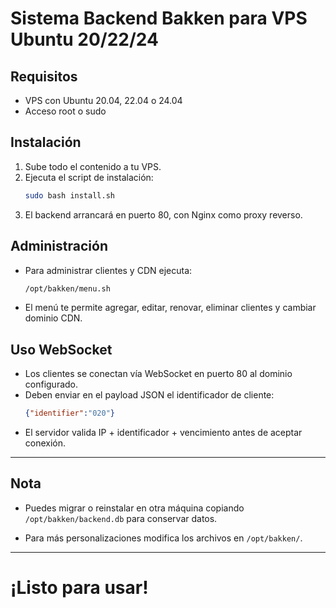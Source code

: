 # Sistema Backend Bakken para VPS Ubuntu 20/22/24

## Requisitos

- VPS con Ubuntu 20.04, 22.04 o 24.04
- Acceso root o sudo

## Instalación

1. Sube todo el contenido a tu VPS.
2. Ejecuta el script de instalación:
   ```bash
   sudo bash install.sh
   ```
3. El backend arrancará en puerto 80, con Nginx como proxy reverso.

## Administración

- Para administrar clientes y CDN ejecuta:
  ```bash
  /opt/bakken/menu.sh
  ```

- El menú te permite agregar, editar, renovar, eliminar clientes y cambiar dominio CDN.

## Uso WebSocket

- Los clientes se conectan vía WebSocket en puerto 80 al dominio configurado.
- Deben enviar en el payload JSON el identificador de cliente:
  ```json
  {"identifier":"020"}
  ```
- El servidor valida IP + identificador + vencimiento antes de aceptar conexión.

---

## Nota

- Puedes migrar o reinstalar en otra máquina copiando `/opt/bakken/backend.db` para conservar datos.

- Para más personalizaciones modifica los archivos en `/opt/bakken/`.

---

# ¡Listo para usar!
